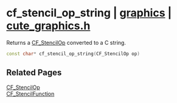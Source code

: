 # cf_stencil_op_string | [graphics](https://github.com/RandyGaul/cute_framework/blob/master/docs/graphics_readme.md) | [cute_graphics.h](https://github.com/RandyGaul/cute_framework/blob/master/include/cute_graphics.h)

Returns a [CF_StencilOp](https://github.com/RandyGaul/cute_framework/blob/master/docs/graphics/cf_stencilop.md) converted to a C string.

```cpp
const char* cf_stencil_op_string(CF_StencilOp op)
```

## Related Pages

[CF_StencilOp](https://github.com/RandyGaul/cute_framework/blob/master/docs/graphics/cf_stencilop.md)  
[CF_StencilFunction](https://github.com/RandyGaul/cute_framework/blob/master/docs/graphics/cf_stencilfunction.md)  
